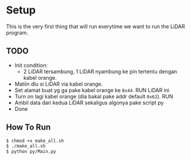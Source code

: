 # Setup

This is the very first thing that will run everytime we want to run the LiDAR program.

## TODO

- Init condition:
  - 2 LiDAR tersambung, 1 LiDAR nyambung ke pin tertentu dengan kabel orange.
- Matiin dlu si LiDAR via kabel orange.
- Set alamat buat yg ga pake kabel orange ke `0x44`. RUN LiDAR ini
- Turn on lagi kabel orange (dia bakal pake addr default `0x62`). RUN
- Ambil data dari kedua LiDAR sekaligus algonya pake script py
- Done

## How To Run

```sh
$ chmod +x make_all.sh
$ ./make_all.sh
$ python py/Main.py
```
